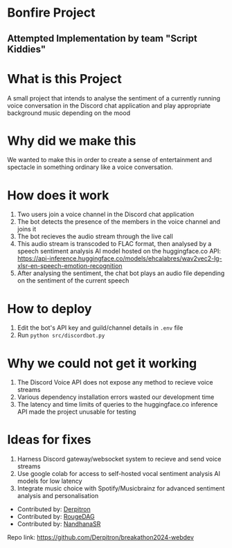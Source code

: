 # Bonfire Project
## Attempted Implementation by team "Script Kiddies"

# What is this Project
A small project that intends to analyse the sentiment of a currently running voice conversation in the Discord chat application and play appropriate background music depending on the mood

# Why did we make this
We wanted to make this in order to create a sense of entertainment and spectacle in something ordinary like a voice conversation.

# How does it work
1. Two users join a voice channel in the Discord chat application
2. The bot detects the presence of the members in the voice channel and joins it
3. The bot recieves the audio stream through the live call
4. This audio stream is transcoded to FLAC format, then analysed by a speech sentiment analysis AI model hosted on the huggingface.co API: https://api-inference.huggingface.co/models/ehcalabres/wav2vec2-lg-xlsr-en-speech-emotion-recognition
5. After analysing the sentiment, the chat bot plays an audio file depending on the sentiment of the current speech

# How to deploy
1. Edit the bot's API key and guild/channel details in `.env` file
2. Run `python src/discordbot.py`

# Why we could not get it working
1. The Discord Voice API does not expose any method to recieve voice streams
2. Various dependency installation errors wasted our development time
3. The latency and time limits of queries to the huggingface.co inference API made the project unusable for testing

# Ideas for fixes
1. Harness Discord gateway/websocket system to recieve and send voice streams
2. Use google colab for access to self-hosted vocal sentiment analysis AI models for low latency
3. Integrate music choice with Spotify/Musicbrainz for advanced sentiment analysis and personalisation

- Contributed by: [Derpitron](https://github.com/Derpitron)
- Contributed by: [RougeDAG](https://github.com/RougeDAG)
- Contributed by: [NandhanaSR](https://github.com/NandhanaSR)

Repo link: https://github.com/Derpitron/breakathon2024-webdev